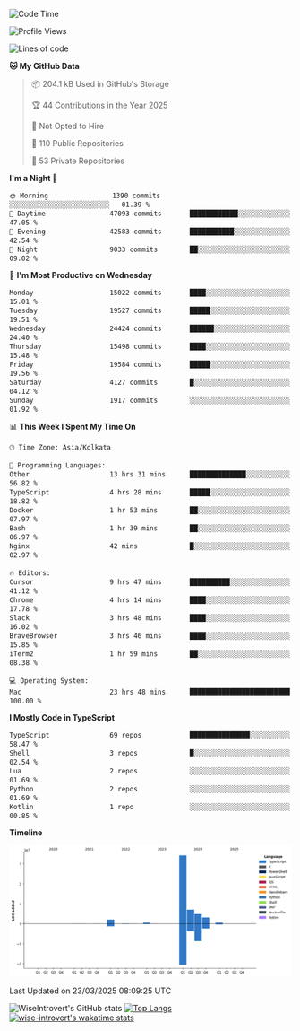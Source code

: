 <!--START_SECTION:waka-->
![Code Time](http://img.shields.io/badge/Code%20Time-2%2C285%20hrs%207%20mins-blue)

![Profile Views](http://img.shields.io/badge/Profile%20Views-0-blue)

![Lines of code](https://img.shields.io/badge/From%20Hello%20World%20I%27ve%20Written-52.8%20million%20lines%20of%20code-blue)

**🐱 My GitHub Data** 

> 📦 204.1 kB Used in GitHub's Storage 
 > 
> 🏆 44 Contributions in the Year 2025
 > 
> 🚫 Not Opted to Hire
 > 
> 📜 110 Public Repositories 
 > 
> 🔑 53 Private Repositories 
 > 
**I'm a Night 🦉** 

```text
🌞 Morning                1390 commits        ░░░░░░░░░░░░░░░░░░░░░░░░░   01.39 % 
🌆 Daytime                47093 commits       ████████████░░░░░░░░░░░░░   47.05 % 
🌃 Evening                42583 commits       ███████████░░░░░░░░░░░░░░   42.54 % 
🌙 Night                  9033 commits        ██░░░░░░░░░░░░░░░░░░░░░░░   09.02 % 
```
📅 **I'm Most Productive on Wednesday** 

```text
Monday                   15022 commits       ████░░░░░░░░░░░░░░░░░░░░░   15.01 % 
Tuesday                  19527 commits       █████░░░░░░░░░░░░░░░░░░░░   19.51 % 
Wednesday                24424 commits       ██████░░░░░░░░░░░░░░░░░░░   24.40 % 
Thursday                 15498 commits       ████░░░░░░░░░░░░░░░░░░░░░   15.48 % 
Friday                   19584 commits       █████░░░░░░░░░░░░░░░░░░░░   19.56 % 
Saturday                 4127 commits        █░░░░░░░░░░░░░░░░░░░░░░░░   04.12 % 
Sunday                   1917 commits        ░░░░░░░░░░░░░░░░░░░░░░░░░   01.92 % 
```


📊 **This Week I Spent My Time On** 

```text
🕑︎ Time Zone: Asia/Kolkata

💬 Programming Languages: 
Other                    13 hrs 31 mins      ██████████████░░░░░░░░░░░   56.82 % 
TypeScript               4 hrs 28 mins       █████░░░░░░░░░░░░░░░░░░░░   18.82 % 
Docker                   1 hr 53 mins        ██░░░░░░░░░░░░░░░░░░░░░░░   07.97 % 
Bash                     1 hr 39 mins        ██░░░░░░░░░░░░░░░░░░░░░░░   06.97 % 
Nginx                    42 mins             █░░░░░░░░░░░░░░░░░░░░░░░░   02.97 % 

🔥 Editors: 
Cursor                   9 hrs 47 mins       ██████████░░░░░░░░░░░░░░░   41.12 % 
Chrome                   4 hrs 14 mins       ████░░░░░░░░░░░░░░░░░░░░░   17.78 % 
Slack                    3 hrs 48 mins       ████░░░░░░░░░░░░░░░░░░░░░   16.02 % 
BraveBrowser             3 hrs 46 mins       ████░░░░░░░░░░░░░░░░░░░░░   15.85 % 
iTerm2                   1 hr 59 mins        ██░░░░░░░░░░░░░░░░░░░░░░░   08.38 % 

💻 Operating System: 
Mac                      23 hrs 48 mins      █████████████████████████   100.00 % 
```

**I Mostly Code in TypeScript** 

```text
TypeScript               69 repos            ███████████████░░░░░░░░░░   58.47 % 
Shell                    3 repos             █░░░░░░░░░░░░░░░░░░░░░░░░   02.54 % 
Lua                      2 repos             ░░░░░░░░░░░░░░░░░░░░░░░░░   01.69 % 
Python                   2 repos             ░░░░░░░░░░░░░░░░░░░░░░░░░   01.69 % 
Kotlin                   1 repo              ░░░░░░░░░░░░░░░░░░░░░░░░░   00.85 % 
```



**Timeline**

![Lines of Code chart](https://raw.githubusercontent.com/wise-introvert/wise-introvert/master/assets/bar_graph.png)


 Last Updated on 23/03/2025 08:09:25 UTC
<!--END_SECTION:waka-->

![WiseIntrovert's GitHub stats](https://github-readme-stats.vercel.app/api?username=wise-introvert&count_private=true&show_icons=true)
[![Top Langs](https://github-readme-stats.vercel.app/api/top-langs/?username=wise-introvert&langs_count=10)](https://github.com/anuraghazra/github-readme-stats)
[![wise-introvert's wakatime stats](https://github-readme-stats.vercel.app/api/wakatime?username=wiseintrovert)](https://github.com/anuraghazra/github-readme-stats)
